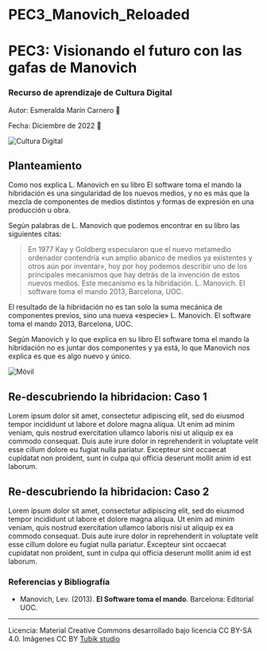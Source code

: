 # PEC3_Manovich_Reloaded
# PEC3: Visionando el futuro con las gafas de Manovich 

### Recurso de aprendizaje de Cultura Digital 


Autor: Esmeralda Marín Carnero :cherry_blossom:


Fecha: Diciembre de 2022 :notebook_with_decorative_cover:

![Cultura Digital](https://miro.medium.com/max/1400/0*9PyyNvrO2PcD3KuU.png) 



## Planteamiento


Como nos explica L. Manovich en su libro El software toma el mando la hibridación es una singularidad de los nuevos medios, y no es más que la mezcla de componentes de medios distintos y formas de expresión en una producción u obra.

Según palabras de L. Manovich que podemos encontrar en su libro las siguientes citas:
>En 1977 Kay y Goldberg especularon que el nuevo metamedio ordenador contendría «un amplio abanico de medios ya existentes y otros aún por inventar», hoy por hoy podemos describir uno de los principales mecanismos que hay detrás de la invención de estos nuevos medios. Este mecanismo es la hibridación. L. Manovich. El software toma el mando 2013, Barcelona, UOC.

El resultado de la hibridación no es tan solo la suma mecánica de componentes previos, sino una nueva «especie» L. Manovich. El software toma el mando 2013, Barcelona, UOC.

Según Manovich y lo que explica en su libro El software toma el mando la hibridación no es juntar dos componentes y ya está, lo que Manovich nos explica es que es algo nuevo y único.

![Móvil](https://pixabay.com/images/id-1869510/) 


## Re-descubriendo la hibridacion: Caso 1

Lorem ipsum dolor sit amet, consectetur adipiscing elit, sed do eiusmod tempor incididunt ut labore et dolore magna aliqua. Ut enim ad minim veniam, quis nostrud exercitation ullamco laboris nisi ut aliquip ex ea commodo consequat. Duis aute irure dolor in reprehenderit in voluptate velit esse cillum dolore eu fugiat nulla pariatur. Excepteur sint occaecat cupidatat non proident, sunt in culpa qui officia deserunt mollit anim id est laborum.


## Re-descubriendo la hibridacion: Caso 2

Lorem ipsum dolor sit amet, consectetur adipiscing elit, sed do eiusmod tempor incididunt ut labore et dolore magna aliqua. Ut enim ad minim veniam, quis nostrud exercitation ullamco laboris nisi ut aliquip ex ea commodo consequat. Duis aute irure dolor in reprehenderit in voluptate velit esse cillum dolore eu fugiat nulla pariatur. Excepteur sint occaecat cupidatat non proident, sunt in culpa qui officia deserunt mollit anim id est laborum.


### Referencias y Bibliografía

* Manovich, Lev. (2013). **El Software toma el mando**. Barcelona: Editorial UOC. 


----

Licencia: Material Creative Commons desarrollado bajo licencia CC BY-SA 4.0. Imágenes CC BY [Tubik studio](https://blog.tubikstudio.com/how-to-create-original-flat-illustrations-designers-tips/) 
